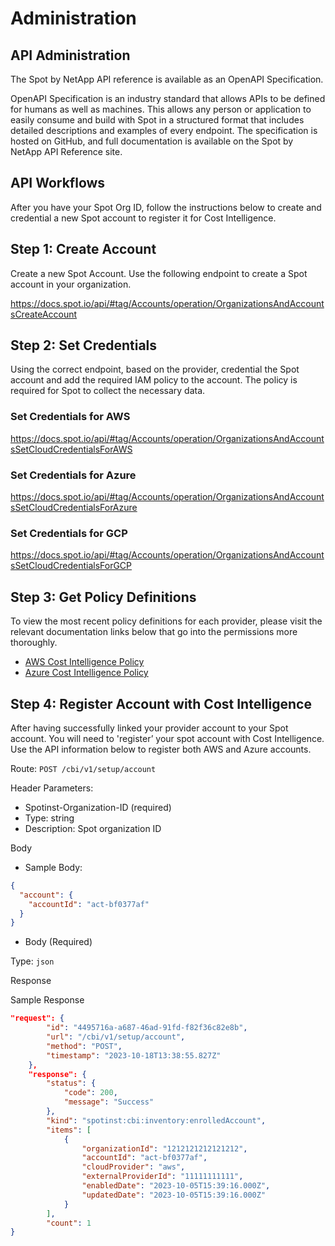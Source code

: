# Administration 

## API Administration 

The Spot by NetApp API reference is available as an OpenAPI Specification. 

OpenAPI Specification is an industry standard that allows APIs to be defined for humans as well as machines. This allows any person or application to easily consume and build with Spot in a structured format that includes detailed descriptions and examples of every endpoint. The specification is hosted on GitHub, and full documentation is available on the Spot by NetApp API Reference site.  

## API Workflows 

After you have your Spot Org ID, follow the instructions below to create and credential a new Spot account to register it for Cost Intelligence. 

## Step 1: Create Account 

Create a new Spot Account. Use the following endpoint to create a Spot account in your organization. 

https://docs.spot.io/api/#tag/Accounts/operation/OrganizationsAndAccountsCreateAccount 

## Step 2: Set Credentials 

Using the correct endpoint, based on the provider, credential the Spot account and add the required IAM policy to the account. The policy is required for Spot to collect the necessary data.    

### Set Credentials for AWS 

https://docs.spot.io/api/#tag/Accounts/operation/OrganizationsAndAccountsSetCloudCredentialsForAWS 

### Set Credentials for Azure 

https://docs.spot.io/api/#tag/Accounts/operation/OrganizationsAndAccountsSetCloudCredentialsForAzure 

### Set Credentials for GCP 

https://docs.spot.io/api/#tag/Accounts/operation/OrganizationsAndAccountsSetCloudCredentialsForGCP 

## Step 3: Get Policy Definitions 

To view the most recent policy definitions for each provider, please visit the relevant documentation links below that go into the permissions more thoroughly. 

- [AWS Cost Intelligence Policy](https://docs.spot.io/cost-intelligence/tutorials/cost-intelligence-policy/?id=cost-intelligence-aws-policy) 
- [Azure Cost Intelligence Policy](https://docs.spot.io/cost-intelligence/tutorials/cost-intelligence-policy/?id=cost-intelligence-azure-policy) 

## Step 4: Register Account with Cost Intelligence 

After having successfully linked your provider account to your Spot account. You will need to 'register’ your spot account with Cost Intelligence. Use the API information below to register both AWS and Azure accounts. 

Route: `POST /cbi/v1/setup/account` 

Header Parameters: 

- Spotinst-Organization-ID (required) 
- Type: string 
- Description: Spot organization ID 

Body 

- Sample Body: 

```json
{  
  "account": { 
    "accountId": "act-bf0377af" 
  } 
} 
```

- Body (Required) 

Type: `json` 

Response 

Sample Response 

```json
"request": { 
        "id": "4495716a-a687-46ad-91fd-f82f36c82e8b", 
        "url": "/cbi/v1/setup/account", 
        "method": "POST", 
        "timestamp": "2023-10-18T13:38:55.827Z" 
    }, 
    "response": { 
        "status": { 
            "code": 200, 
            "message": "Success" 
        }, 
        "kind": "spotinst:cbi:inventory:enrolledAccount", 
        "items": [ 
            { 
                "organizationId": "1212121212121212", 
                "accountId": "act-bf0377af", 
                "cloudProvider": "aws", 
                "externalProviderId": "11111111111", 
                "enabledDate": "2023-10-05T15:39:16.000Z", 
                "updatedDate": "2023-10-05T15:39:16.000Z" 
            } 
        ], 
        "count": 1 
}
```

